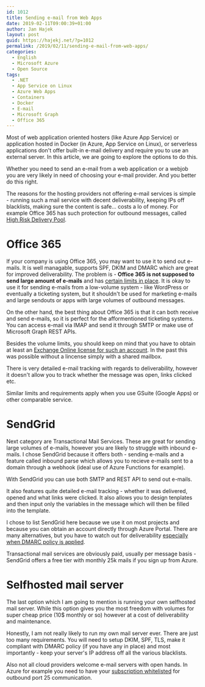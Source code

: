 ```yaml
---
id: 1012
title: Sending e-mail from Web Apps
date: 2019-02-11T09:00:39+01:00
author: Jan Hajek
layout: post
guid: https://hajekj.net/?p=1012
permalink: /2019/02/11/sending-e-mail-from-web-apps/
categories:
  - English
  - Microsoft Azure
  - Open Source
tags:
  - .NET
  - App Service on Linux
  - Azure Web Apps
  - Containers
  - Docker
  - E-mail
  - Microsoft Graph
  - Office 365
---
```

<!-- wp:paragraph {"coblocks":[]} -->
<p>Most of web application oriented hosters (like Azure App Service) or application hosted in Docker (in Azure, App Service on Linux), or serverless applications don't offer built-in e-mail delivery and require you to use an external server. In this article, we are going to explore the options to do this.</p>
<!-- /wp:paragraph -->

<!-- wp:more {"coblocks":[]} -->
<!--more-->
<!-- /wp:more -->

<!-- wp:paragraph {"coblocks":[]} -->
<p>Whether you need to send an e-mail from a web application or a webjob you are very likely in need of choosing your e-mail provider. And you better do this right.</p>
<!-- /wp:paragraph -->

<!-- wp:paragraph {"coblocks":[]} -->
<p>The reasons for the hosting providers not offering e-mail services is simple - running such a mail service with decent deliverability, keeping IPs off blacklists, making sure the content is safe... costs a lo of money. For example Office 365 has such protection for outbound messages, called <a href="https://docs.microsoft.com/en-us/office365/securitycompliance/high-risk-delivery-pool-for-outbound-messages">High Risk Delivery Pool</a>.</p>
<!-- /wp:paragraph -->

<!-- wp:heading {"level":1,"coblocks":[]} -->
<h1>Office 365</h1>
<!-- /wp:heading -->

<!-- wp:paragraph {"coblocks":[]} -->
<p>If your company is using Office 365, you may want to use it to send out e-mails. It is well managable, supports SPF, DKIM and DMARC which are great for improved deliverability. The problem is - <strong>Office 365 is not supposed to send large amount of e-mails</strong> and has <a href="https://docs.microsoft.com/en-us/office365/servicedescriptions/exchange-online-service-description/exchange-online-limits#receiving-and-sending-limits">certain limits in place</a>. It is okay to use it for sending e-mails from a low-volume system - like WordPress or eventually a ticketing system, but it shouldn't be used for marketing e-mails and large sendouts or apps with large volumes of outbound messages.</p>
<!-- /wp:paragraph -->

<!-- wp:paragraph {"coblocks":[]} -->
<p>On the other hand, the best thing about Office 365 is that it can both receive and send e-mails, so it is perfect for the afformentioned ticketing systems. You can access e-mail via IMAP and send it through SMTP or make use of Microsoft Graph REST APIs.</p>
<!-- /wp:paragraph -->

<!-- wp:paragraph {"coblocks":[]} -->
<p>Besides the volume limits, you should keep on mind that you have to obtain at least an <a href="https://docs.microsoft.com/en-us/exchange/mail-flow-best-practices/how-to-set-up-a-multifunction-device-or-application-to-send-email-using-office-3#option-1-recommended-authenticate-your-device-or-application-directly-with-an-office-365-mailbox-and-send-mail-using-smtp-client-submission">Exchange Online license for such an account</a>. In the past this was possible without a lincense simply with a shared mailbox.</p>
<!-- /wp:paragraph -->

<!-- wp:paragraph {"coblocks":[]} -->
<p>There is very detailed e-mail tracking with regards to deliverability, however it doesn't allow you to track whether the message was open, links clicked etc.</p>
<!-- /wp:paragraph -->

<!-- wp:paragraph {"coblocks":[]} -->
<p>Similar limits and requirements apply when you use GSuite (Google Apps) or other comparable service.</p>
<!-- /wp:paragraph -->

<!-- wp:heading {"level":1,"coblocks":[]} -->
<h1>SendGrid</h1>
<!-- /wp:heading -->

<!-- wp:paragraph {"coblocks":[]} -->
<p>Next category are Transactional Mail Services. These are great for sending large volumes of e-mails, however you are likely to struggle with inbound e-mails. I chose SendGrid because it offers both - sending e-mails and a feature called inbound parse which allows you to recieve e-mails sent to a domain through a webhook (ideal use of Azure Functions for example).</p>
<!-- /wp:paragraph -->

<!-- wp:paragraph {"coblocks":[]} -->
<p>With SendGrid you can use both SMTP and REST API to send out e-mails.</p>
<!-- /wp:paragraph -->

<!-- wp:paragraph {"coblocks":[]} -->
<p>It also features quite detailed e-mail tracking - whether it was delivered, opened and what links were clicked. It also allows you to design tenplates and then input only the variables in the message which will then be filled into the template.</p>
<!-- /wp:paragraph -->

<!-- wp:paragraph {"coblocks":[]} -->
<p>I chose to list SendGrid here because we use it on most projects and because you can obtain an account directly through Azure Portal. There are many alternatives, but you have to watch out for deliverability <a href="https://blog.thenetw.org/2019/01/23/sendgrid-forwarding-and-dmarc-policy/">especially when DMARC policy is applied</a>.</p>
<!-- /wp:paragraph -->

<!-- wp:paragraph {"coblocks":[]} -->
<p>Transactional mail services are obviously paid, usually per message basis - SendGrid offers a free tier with monthly 25k mails if you sign up from Azure.</p>
<!-- /wp:paragraph -->

<!-- wp:heading {"level":1,"coblocks":[]} -->
<h1>Selfhosted mail server</h1>
<!-- /wp:heading -->

<!-- wp:paragraph {"coblocks":[]} -->
<p>The last option which I am going to mention is running your own selfhosted mail server. While this option gives you the most freedom with volumes for super cheap price (10$ monthly or so) however at a cost of deliverability and maintenance.</p>
<!-- /wp:paragraph -->

<!-- wp:paragraph {"coblocks":[]} -->
<p>Honestly, I am not really likely to run my own mail server ever. There are just too many requirements. You will need to setup DKIM, SPF, TLS, make it compliant with DMARC policy (if you have any in place) and most importantly - keep your server's IP address off all the various blacklists.</p>
<!-- /wp:paragraph -->

<!-- wp:paragraph {"coblocks":[]} -->
<p>Also not all cloud providers welcome e-mail servers with open hands. In Azure for example you need to have your <a href="https://blogs.msdn.microsoft.com/mast/2017/11/15/enhanced-azure-security-for-sending-emails-november-2017-update/">subscription whitelisted</a> for outbound port 25 communication.</p>
<!-- /wp:paragraph -->